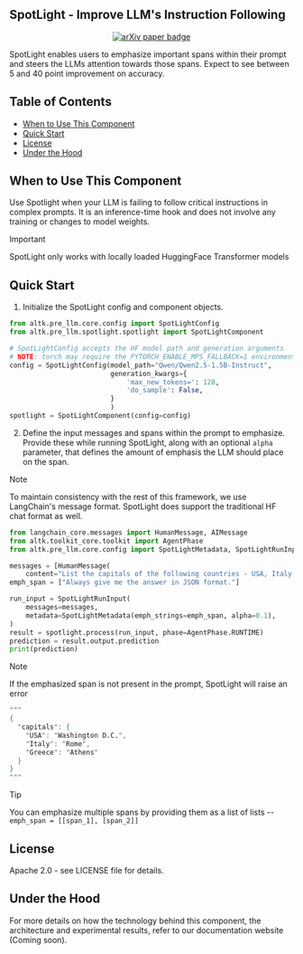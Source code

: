 ## SpotLight - Improve LLM's Instruction Following

<p align="center">
<a href="https://arxiv.org/abs/2505.12025" target="_blank">
  <img src="https://img.shields.io/badge/arXiv link-SpotLight-blue" alt="arXiv paper badge" />
</a>
</p>

SpotLight enables users to emphasize important spans within their prompt and steers the LLMs attention towards those spans. Expect to see between 5 and 40 point improvement on accuracy.


## Table of Contents
- [When to Use This Component](#when-to-use-this-component)
- [Quick Start](#quick-start)
- [License](#license)
- [Under the Hood](#under-the-hood)


## When to Use This Component
Use Spotlight when your LLM is failing to follow critical instructions in complex prompts. It is an inference-time hook and does not involve any training or changes to model weights.

> [!IMPORTANT]
> SpotLight only works with locally loaded HuggingFace Transformer models


## Quick Start

1. Initialize the SpotLight config and component objects.

```python
from altk.pre_llm.core.config import SpotLightConfig
from altk.pre_llm.spotlight.spotlight import SpotLightComponent

# SpotLightConfig accepts the HF model path and generation arguments
# NOTE: torch may require the PYTORCH_ENABLE_MPS_FALLBACK=1 environment variable
config = SpotLightConfig(model_path="Qwen/Qwen2.5-1.5B-Instruct",
                         generation_kwargs={
                             'max_new_tokens=': 128,
                             'do_sample': False,
                         }
                         )
spotlight = SpotLightComponent(config=config)
```

2. Define the input messages and spans within the prompt to emphasize. Provide these while running SpotLight, along with an optional `alpha` parameter, that defines the amount of emphasis the LLM should place on the span.
> [!NOTE]
> To maintain consistency with the rest of this framework, we use LangChain's message format. SpotLight does support the traditional HF chat format as well.

```python
from langchain_core.messages import HumanMessage, AIMessage
from altk.toolkit_core.toolkit import AgentPhase
from altk.pre_llm.core.config import SpotLightMetadata, SpotLightRunInput

messages = [HumanMessage(
    content="List the capitals of the following countries - USA, Italy, Greece. Always give me the answer in JSON format.")]
emph_span = ["Always give me the answer in JSON format."]

run_input = SpotLightRunInput(
    messages=messages,
    metadata=SpotLightMetadata(emph_strings=emph_span, alpha=0.1),
)
result = spotlight.process(run_input, phase=AgentPhase.RUNTIME)
prediction = result.output.prediction
print(prediction)
```
> [!NOTE]
> If the emphasized span is not present in the prompt, SpotLight will raise an error

```bash
"""
{
  "capitals": {
    "USA": "Washington D.C.",
    "Italy": "Rome",
    "Greece": "Athens"
  }
}
"""
```

> [!TIP]
> You can emphasize multiple spans by providing them as a list of lists -- `emph_span = [[span_1], [span_2]]`

## License
Apache 2.0 - see LICENSE file for details.

## Under the Hood
For more details on how the technology behind this component, the architecture and experimental results, refer to our documentation website (Coming soon).
